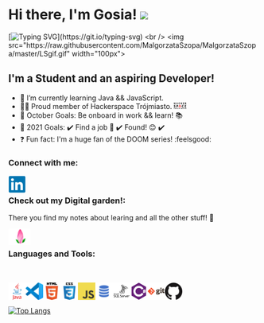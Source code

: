 # Hi there, I'm Gosia! <img src="https://raw.githubusercontent.com/MartinHeinz/MartinHeinz/master/wave.gif" width="30px">

[![Typing SVG](https://readme-typing-svg.herokuapp.com/?lines=Some+call+me+Szopen;but+most+know+me+as+a;Lost+Soul!)](https://git.io/typing-svg) 
<br />
<img src="https://raw.githubusercontent.com/MalgorzataSzopa/MalgorzataSzopa/master/LSgif.gif" width="100px">

## I'm a Student and an aspiring Developer!

- 🌱 I’m currently learning Java && JavaScript.
- :woman_technologist: Proud member of Hackerspace Trójmiasto. [<img alt="HS3" width="25px" src="https://raw.githubusercontent.com/MalgorzataSzopa/MalgorzataSzopa/master/hs_trojmiasto.png" />][2]
- :calendar: October Goals: Be onboard in work && learn! :books:
- 🥅 2021 Goals: :heavy_check_mark: Find a job :briefcase: :heavy_check_mark: Found! :blush: :heavy_check_mark: 
- :question: Fun fact: I'm a huge fan of the DOOM series! :feelsgood:


### Connect with me:
[<img align="left" alt="LinkedIn" width="35px" src="https://raw.githubusercontent.com/devicons/devicon/c7d326b6009e60442abc35fa45706d6f30ee4c8e/icons/linkedin/linkedin-original.svg" />][linkedin]

<br />

### Check out my Digital garden!:
There you find my notes about learing and all the other stuff! :house_with_garden:

[<img align="left" alt="Garden" width="45px" src="https://raw.githubusercontent.com/MalgorzataSzopa/MalgorzataSzopa/master/gifgarden.gif" />][3] <br>

### Languages and Tools:

<br />

[<img align="left" alt="Java" width="35px" src="https://raw.githubusercontent.com/devicons/devicon/c7d326b6009e60442abc35fa45706d6f30ee4c8e/icons/java/java-original-wordmark.svg" />][1]
[<img align="left" alt="Visual Studio Code" width="35px" src="https://raw.githubusercontent.com/github/explore/80688e429a7d4ef2fca1e82350fe8e3517d3494d/topics/visual-studio-code/visual-studio-code.png" />][1]
[<img align="left" alt="HTML5" width="35px" src="https://raw.githubusercontent.com/github/explore/80688e429a7d4ef2fca1e82350fe8e3517d3494d/topics/html/html.png" />][1]
[<img align="left" alt="CSS3" width="35px" src="https://raw.githubusercontent.com/github/explore/80688e429a7d4ef2fca1e82350fe8e3517d3494d/topics/css/css.png" />][1]
[<img align="left" alt="JavaScript" width="35px" src="https://raw.githubusercontent.com/github/explore/80688e429a7d4ef2fca1e82350fe8e3517d3494d/topics/javascript/javascript.png" />][1]
[<img align="left" alt="SQL" width="35px" src="https://raw.githubusercontent.com/github/explore/80688e429a7d4ef2fca1e82350fe8e3517d3494d/topics/sql/sql.png" />][1]
[<img align="left" alt="SQLserv" width="35px" src="https://raw.githubusercontent.com/devicons/devicon/c7d326b6009e60442abc35fa45706d6f30ee4c8e/icons/microsoftsqlserver/microsoftsqlserver-plain-wordmark.svg" />][1]
[<img align="left" alt="Csharp" width="35px" src="https://raw.githubusercontent.com/devicons/devicon/c7d326b6009e60442abc35fa45706d6f30ee4c8e/icons/csharp/csharp-plain.svg" />][1]
[<img align="left" alt="Git" width="35px" src="https://raw.githubusercontent.com/devicons/devicon/c7d326b6009e60442abc35fa45706d6f30ee4c8e/icons/git/git-original-wordmark.svg" />][1]
[<img align="left" alt="GitHub" width="35px" src="https://raw.githubusercontent.com/github/explore/78df643247d429f6cc873026c0622819ad797942/topics/github/github.png" />][1]

<br />
<br />

[![Top Langs](https://github-readme-stats.vercel.app/api/top-langs/?username=MalgorzataSzopa&theme=jolly&exclude_repo=DigitalGarden,MalgorzataSzopa.github.io)](https://github.com/anuraghazra/github-readme-stats)



[linkedin]: https://www.linkedin.com/in/malgorzata-szopa/
[1]: https://github.com/MalgorzataSzopa?tab=repositories
[2]: https://github.com/hs3city
[3]: https://lostsouldigitalgarden.gatsbyjs.io/
